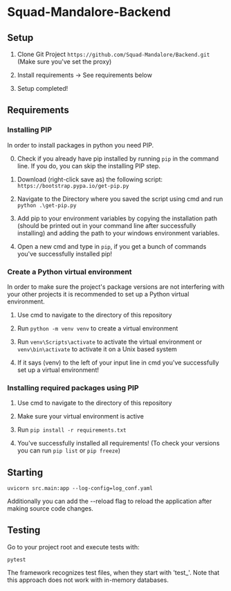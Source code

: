 # Squad-Mandalore-Backend
## Setup

1. Clone Git Project ```https://github.com/Squad-Mandalore/Backend.git``` (Make sure you've set the proxy)

2. Install requirements -> See requirements below

3. Setup completed!


## Requirements

### Installing PIP

In order to install packages in python you need PIP.

0. Check if you already have pip installed by running ```pip``` in the command line. If you do, you can skip the installing PIP step.

1. Download (right-click save as) the following script: ```https://bootstrap.pypa.io/get-pip.py```

2. Navigate to the Directory where you saved the script using cmd and run ```python .\get-pip.py```

3. Add pip to your environment variables by copying the installation path (should be printed out in your command line after successfully installing) and adding the path to your windows environment variables.

4. Open a new cmd and type in ```pip```, if you get a bunch of commands you've successfully installed pip!

### Create a Python virtual environment

In order to make sure the project's package versions are not interfering with your other projects it is recommended to set up a Python virtual environment.

1. Use cmd to navigate to the directory of this repository

2. Run ```python -m venv venv``` to create a virtual environment

3. Run ```venv\Scripts\activate``` to activate the virtual environment or ```venv\bin\activate``` to activate it on a Unix based system

4. If it says (venv) to the left of your input line in cmd you've successfully set up a virtual environment!

### Installing required packages using PIP

1. Use cmd to navigate to the directory of this repository

2. Make sure your virtual environment is active

3. Run ```pip install -r requirements.txt```

4. You've successfully installed all requirements! (To check your versions you can run ```pip list``` or ```pip freeze```)

## Starting

```console
uvicorn src.main:app --log-config=log_conf.yaml
```

Additionally you can add the --reload flag to reload the application after making source code changes.

## Testing

Go to your project root and execute tests with:

```console
pytest
```

The framework recognizes test files, when they start with 'test_'.
Note that this approach does not work with in-memory databases.
